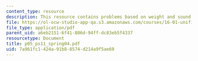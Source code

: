 ```yaml
---
content_type: resource
description: This resource contains problems based on weight and sound.
file: https://ol-ocw-studio-app-qa.s3.amazonaws.com/courses/16-01-unified-engineering-i-ii-iii-iv-fall-2005-spring-2006/7a961fc1424a91b88574d214a9f5ae69_p05_ps11_spring04.pdf
file_type: application/pdf
parent_uid: a6eb2151-6f41-806d-94ff-dc83eb5f4337
resourcetype: Document
title: p05_ps11_spring04.pdf
uid: 7a961fc1-424a-91b8-8574-d214a9f5ae69
---
```

